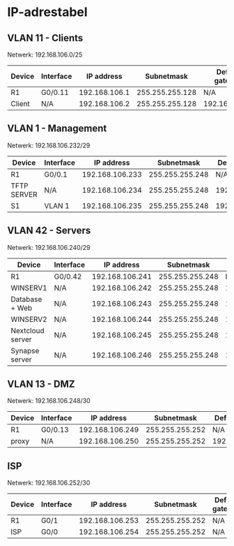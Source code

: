 # IP-adrestabel

<!--
tabel template:

##

Netwerk: /

| Device | Interface | IP address    | Subnetmask      | Default gateway |
| ------ | --------- | ------------- | --------------- | --------------- |
|        |           |               |                 |                 |
|        |           |               |                 |                 |

-->

## VLAN 11 - Clients

Netwerk: 192.168.106.0/25

| Device | Interface | IP address    | Subnetmask      | Default gateway |
| ------ | --------- | ------------- | --------------- | --------------- |
| R1     | G0/0.11   | 192.168.106.1 | 255.255.255.128 | N/A             |
| Client | N/A       | 192.168.106.2 | 255.255.255.128 | 192.168.106.1   |

## VLAN 1 - Management

Netwerk: 192.168.106.232/29

| Device      | Interface | IP address      | Subnetmask      | Default gateway |
| ----------- | --------- | --------------- | --------------- | --------------- |
| R1          | G0/0.1    | 192.168.106.233 | 255.255.255.248 | N/A             |
| TFTP SERVER | N/A       | 192.168.106.234 | 255.255.255.248 | 192.168.106.233 |
| S1          | VLAN 1    | 192.168.106.235 | 255.255.255.248 | 192.168.106.233 |

## VLAN 42 - Servers

Netwerk: 192.168.106.240/29

| Device           | Interface | IP address      | Subnetmask      | Default gateway |
| ---------------- | --------- | --------------- | --------------- | --------------- |
| R1               | G0/0.42   | 192.168.106.241 | 255.255.255.248 | N/A             |
| WINSERV1         | N/A       | 192.168.106.242 | 255.255.255.248 | 192.168.106.241 |
| Database + Web   | N/A       | 192.168.106.243 | 255.255.255.248 | 192.168.106.241 |
| WINSERV2         | N/A       | 192.168.106.244 | 255.255.255.248 | 192.168.106.241 |
| Nextcloud server | N/A       | 192.168.106.245 | 255.255.255.248 | 192.168.106.241 |
| Synapse server   | N/A       | 192.168.106.246 | 255.255.255.248 | 192.168.106.241 |

## VLAN 13 - DMZ

Netwerk: 192.168.106.248/30

| Device | Interface | IP address      | Subnetmask      | Default gateway |
| ------ | --------- | --------------- | --------------- | --------------- |
| R1     | G0/0.13   | 192.168.106.249 | 255.255.255.252 | N/A             |
| proxy  | N/A       | 192.168.106.250 | 255.255.255.252 | 192.168.106.249 |

## ISP

Netwerk: 192.168.106.252/30

| Device | Interface | IP address      | Subnetmask      | Default gateway |
| ------ | --------- | --------------- | --------------- | --------------- |
| R1     | G0/1      | 192.168.106.253 | 255.255.255.252 | N/A             |
| ISP    | G0/0      | 192.168.106.254 | 255.255.255.252 | N/A             |

<!--Verder aanvullen-->
